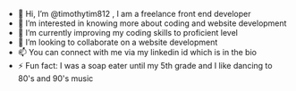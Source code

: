 - 👋 Hi, I’m @timothytim812 , I am a freelance front end developer
- 👀 I’m interested in knowing more about coding and website development
- 🌱 I’m currently improving my coding skills to proficient level
- 💞️ I’m looking to collaborate on a website development
- 📫 You can connect with me via my linkedin id which is in the bio
- ⚡ Fun fact: I was a soap eater until my 5th grade and I like dancing to 80's and 90's music

<!---
timothytim812/timothytim812 is a ✨ special ✨ repository because its `README.md` (this file) appears on your GitHub profile.
You can click the Preview link to take a look at your changes.
--->
